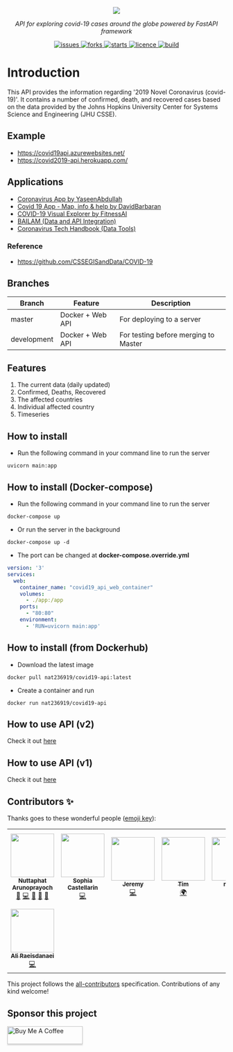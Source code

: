 <p align="center">
  <a href="https://nat236919.github.io/covid19-api/"><img src="https://i.ibb.co/Wg2yPBq/covid19-api-logo.png"></a>
</p>

<p align="center">
    <em>API for exploring covid-19 cases around the globe powered by FastAPI framework</em>
</p>

<p align="center">
  <a href="https://github.com/nat236919/covid19-api/issues" target="_blank">
      <img src="https://img.shields.io/github/issues/nat236919/covid19-api" alt="issues">
  </a>
  <a href="https://github.com/nat236919/covid19-api/network/members" target="_blank">
      <img src="https://img.shields.io/github/forks/nat236919/covid19-api" alt="forks">
  </a>
  <a href="https://github.com/nat236919/covid19-api/stargazers" target="_blank">
      <img src="https://img.shields.io/github/stars/nat236919/covid19-api" alt="starts">
  </a>
  <a href="https://github.com/nat236919/covid19-api/blob/master/LICENCE" target="_blank">
      <img src="https://img.shields.io/github/license/nat236919/covid19-api" alt="licence">
  </a>
  <a href="https://travis-ci.org/github/nat236919/covid19-api" target="_blank">
      <img src="https://travis-ci.org/nat236919/covid19-api.svg?branch=development" alt="build">
  </a>
</p>

# Introduction

This API provides the information regarding '2019 Novel Coronavirus (covid-19)'. It contains a number of confirmed, death, and recovered cases based on the data provided by the Johns Hopkins University Center for Systems Science and Engineering (JHU CSSE).

## Example

* https://covid19api.azurewebsites.net/
* https://covid2019-api.herokuapp.com/

## Applications

* [Coronavirus App by YaseenAbdullah](https://github.com/YaseenAbdullah/coronavirus)
* [Covid 19 App - Map, info & help by DavidBarbaran](https://github.com/DavidBarbaran/Covid19App)
* [COVID-19 Visual Explorer by FitnessAI](https://www.fitnessai.com/covid-19-charts-coronavirus-growth-rate-visual-explorer)
* [BAILAM (Data and API Integration)](https://www.bailam.com/covid19)
* [Coronavirus Tech Handbook (Data Tools)](https://coronavirustechhandbook.com/data-tools)

### Reference

* https://github.com/CSSEGISandData/COVID-19

## Branches

|  Branch           |     Feature                      |              Description                                     |
| ----------------- | -------------------------------- |  ----------------------------------------------------------- |
| master            | Docker + Web API                 | For deploying to a server                                    |
| development       | Docker + Web API                 | For testing before merging to Master                         |

## Features

1. The current data (daily updated)
2. Confirmed, Deaths, Recovered
3. The affected countries
4. Individual affected country
5. Timeseries

## How to install

* Run the following command in your command line to run the server

```console
uvicorn main:app
```

## How to install (Docker-compose)

* Run the following command in your command line to run the server

```console
docker-compose up
```

* Or run the server in the background

```console
docker-compose up -d
```

* The port can be changed at <b>docker-compose.override.yml</b>

```yml
version: '3'
services:
  web:
    container_name: "covid19_api_web_container"
    volumes:
      - ./app:/app
    ports:
      - "80:80"
    environment:
      - 'RUN=uvicorn main:app'
```

## How to install (from Dockerhub)

* Download the latest image

```console
docker pull nat236919/covid19-api:latest
```

* Create a container and run

```console
docker run nat236919/covid19-api
```

## How to use API (v2)

Check it out [here](./api_docs/v2.md)

## How to use API (v1)

Check it out [here](./api_docs/v1.md)

## Contributors ✨

Thanks goes to these wonderful people ([emoji key](https://allcontributors.org/docs/en/emoji-key)):

<!-- ALL-CONTRIBUTORS-LIST:START - Do not remove or modify this section -->
<!-- prettier-ignore-start -->
<!-- markdownlint-disable -->
<table>
  <tr>
    <td align="center"><a href="https://nuttaphat.com"><img src="https://avatars0.githubusercontent.com/u/9074112?v=4?s=100" width="100px;" alt=""/><br /><sub><b>Nuttaphat Arunoprayoch</b></sub></a><br /><a href="#maintenance-nat236919" title="Maintenance">🚧</a> <a href="https://github.com/nat236919/covid19-api/commits?author=nat236919" title="Code">💻</a> <a href="https://github.com/nat236919/covid19-api/issues?q=author%3Anat236919" title="Bug reports">🐛</a> <a href="https://github.com/nat236919/covid19-api/commits?author=nat236919" title="Documentation">📖</a> <a href="https://github.com/nat236919/covid19-api/pulls?q=is%3Apr+reviewed-by%3Anat236919" title="Reviewed Pull Requests">👀</a></td>
    <td align="center"><a href="https://github.com/soapy1"><img src="https://avatars0.githubusercontent.com/u/976973?v=4?s=100" width="100px;" alt=""/><br /><sub><b>Sophia Castellarin</b></sub></a><br /><a href="https://github.com/nat236919/covid19-api/commits?author=soapy1" title="Code">💻</a></td>
    <td align="center"><a href="https://keybase.io/endoffile78"><img src="https://avatars2.githubusercontent.com/u/11342054?v=4?s=100" width="100px;" alt=""/><br /><sub><b>Jeremy</b></sub></a><br /><a href="https://github.com/nat236919/covid19-api/commits?author=endoffile78" title="Code">💻</a></td>
    <td align="center"><a href="https://github.com/ChooseYourPlan"><img src="https://avatars2.githubusercontent.com/u/32968964?v=4?s=100" width="100px;" alt=""/><br /><sub><b>Tim</b></sub></a><br /><a href="#translation-ChooseYourPlan" title="Translation">🌍</a></td>
    <td align="center"><a href="https://github.com/melsaa"><img src="https://avatars0.githubusercontent.com/u/32761948?v=4?s=100" width="100px;" alt=""/><br /><sub><b>melsaa</b></sub></a><br /><a href="https://github.com/nat236919/covid19-api/commits?author=melsaa" title="Code">💻</a></td>
    <td align="center"><a href="https://github.com/owen-duncan-snobel"><img src="https://avatars.githubusercontent.com/u/43126781?v=4?s=100" width="100px;" alt=""/><br /><sub><b>owen-duncan-snobel</b></sub></a><br /><a href="https://github.com/nat236919/covid19-api/commits?author=owen-duncan-snobel" title="Code">💻</a> <a href="https://github.com/nat236919/covid19-api/commits?author=owen-duncan-snobel" title="Documentation">📖</a> <a href="#financial-owen-duncan-snobel" title="Financial">💵</a></td>
    <td align="center"><a href="https://www.linkedin.com/in/maria-sitkovets-03994b159/"><img src="https://avatars.githubusercontent.com/u/28634142?v=4?s=100" width="100px;" alt=""/><br /><sub><b>Maria Sitkovets</b></sub></a><br /><a href="https://github.com/nat236919/covid19-api/commits?author=mSitkovets" title="Code">💻</a></td>
  </tr>
  <tr>
    <td align="center"><a href="https://github.com/aliraeisdanaei"><img src="https://avatars.githubusercontent.com/u/57504158?v=4?s=100" width="100px;" alt=""/><br /><sub><b>Ali Raeisdanaei</b></sub></a><br /><a href="https://github.com/nat236919/covid19-api/commits?author=aliraeisdanaei" title="Code">💻</a></td>
  </tr>
</table>

<!-- markdownlint-restore -->
<!-- prettier-ignore-end -->

<!-- ALL-CONTRIBUTORS-LIST:END -->

This project follows the [all-contributors](https://github.com/all-contributors/all-contributors) specification. Contributions of any kind welcome!

## Sponsor this project

<a href="https://www.buymeacoffee.com/HdYFLQU" target="_blank"><img src="https://www.buymeacoffee.com/assets/img/custom_images/orange_img.png" alt="Buy Me A Coffee" style="height: 41px !important;width: 174px !important;box-shadow: 0px 3px 2px 0px rgba(190, 190, 190, 0.5) !important;" ></a>
